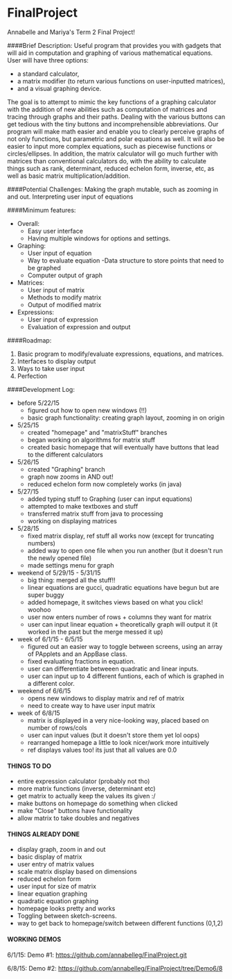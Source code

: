 # FinalProject
Annabelle and Mariya's Term 2 Final Project!


####Brief Description: 
Useful program that provides you with gadgets that will aid in computation and graphing of 
various mathematical equations. 
User will have three options:
- a standard calculator, 
- a matrix modifier (to return various functions on user-inputted matrices), 
- and a visual graphing device.

The goal is to attempt to mimic the key functions of a graphing calculator
with the addition of new abilities such as computation of matrices and tracing through graphs and their paths. 
Dealing with the various buttons can get tedious with the tiny buttons and incomprehensible abbreviations.
Our program will make math easier and enable you to clearly perceive graphs of not only functions, 
but parametric and polar equations as well. It will also be easier to 
input more complex equations, such as piecewise functions or circles/ellipses. 
In addition, the matrix calculator will go much further with matrices than conventional calculators do,
with the ability to calculate things such as rank, determinant, reduced echelon form, inverse, etc,
as well as basic matrix multiplication/addition.

####Potential Challenges:
Making the graph mutable, such as zooming in and out. 
Interpreting user input of equations   

####Minimum features:
- Overall:
  - Easy user interface
  - Having multiple windows for options and settings.
- Graphing:
  - User input of equation
  - Way to evaluate equation
  -Data structure to store points that need to be graphed
  - Computer output of graph
- Matrices:
  - User input of matrix
  - Methods to modify matrix
  - Output of modified matrix
- Expressions:
  - User input of expression
  - Evaluation of expression and output

####Roadmap:
1. Basic program to modify/evaluate expressions, equations, and matrices.
2. Interfaces to display output
3. Ways to take user input
4. Perfection 

####Development Log:
- before 5/22/15
  - figured out how to open new windows (!!)
  - basic graph functionality: creating graph layout, zooming in on origin
- 5/25/15
  - created "homepage" and "matrixStuff" branches
  - began working on algorithms for matrix stuff
  - created basic homepage that will eventually have buttons that lead to the different calculators
- 5/26/15
  - created "Graphing" branch
  - graph now zooms in AND out!
  - reduced echelon form now completely works (in java)
- 5/27/15
  - added typing stuff to Graphing (user can input equations)
  - attempted to make textboxes and stuff
  - transferred matrix stuff from java to processing
  - working on displaying matrices
- 5/28/15
  - fixed matrix display, ref stuff all works now (except for truncating numbers)
  - added way to open one file when you run another (but it doesn't run the newly opened file)
  - made settings menu for graph
- weekend of 5/29/15 - 5/31/15
  - big thing: merged all the stuff!!
  - linear equations are gucci, quadratic equations have begun but are super buggy
  - added homepage, it switches views based on what you click! woohoo
  - user now enters number of rows + columns they want for matrix
  - user can input linear equation + theoretically graph will output it (it worked in the past but the merge messed it up)  
- week of 6/1/15 - 6/5/15
  - figured out an easier way to toggle between screens, using an array of PApplets and an AppBase class. 
  - fixed evaluating fractions in equation. 
  - user can differentiate betweeen quadratic and linear inputs.
  - user can input up to 4 different funtions, each of which is graphed in a different color. 
- weekend of 6/6/15
  - opens new windows to display matrix and ref of matrix
  - need to create way to have user input matrix
- week of 6/8/15
  - matrix is displayed in a very nice-looking way, placed based on number of rows/cols
  - user can input values (but it doesn't store them yet lol oops)
  - rearranged homepage a little to look nicer/work more intuitively
  - ref displays values too! its just that all values are 0.0
  
  


#### THINGS TO DO
- entire expression calculator (probably not tho)
- more matrix functions (inverse, determinant etc)
- get matrix to actually keep the values its given :/
- make buttons on homepage do something when clicked
- make "Close" buttons have functionality
- allow matrix to take doubles and negatives

#### THINGS ALREADY DONE
- display graph, zoom in and out
- basic display of matrix
- user entry of matrix values
- scale matrix display based on dimensions
- reduced echelon form
- user input for size of matrix
- linear equation graphing
- quadratic equation graphing
- homepage looks pretty and works
- Toggling between sketch-screens.
- way to get back to homepage/switch between different functions (0,1,2)


#### WORKING DEMOS
6/1/15: Demo #1:
https://github.com/annabelleg/FinalProject.git

6/8/15: Demo #2:
https://github.com/annabelleg/FinalProject/tree/Demo6/8
